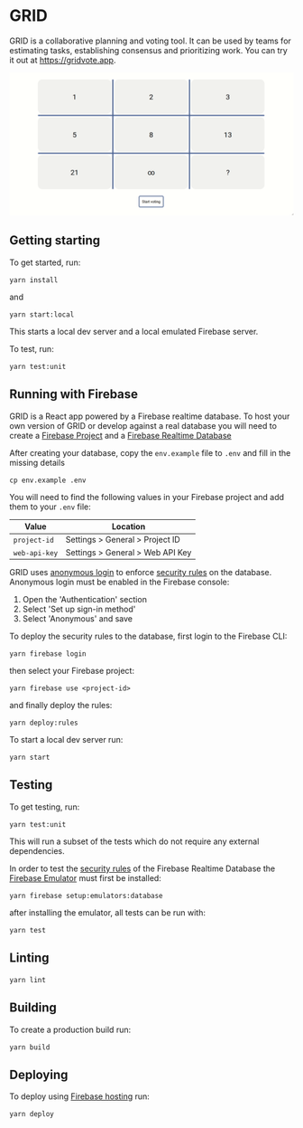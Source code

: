 # GRID

GRID is a collaborative planning and voting tool. It can be used by teams for estimating tasks, establishing consensus and prioritizing work. You can try it out at https://gridvote.app.

![Preview of GRID](preview.gif?raw=True)

## Getting starting

To get started, run:

```
yarn install
```

and

```
yarn start:local
```

This starts a local dev server and a local emulated Firebase server.

To test, run:

```
yarn test:unit
```

## Running with Firebase

GRID is a React app powered by a Firebase realtime database. To host your own version of GRID or develop against a real database you will need to create a [Firebase Project](https://firebase.google.com/) and a [Firebase Realtime Database](https://firebase.google.com/docs/database)

After creating your database, copy the `env.example` file to `.env` and fill in the missing details

```
cp env.example .env
```

You will need to find the following values in your Firebase project and add them to your `.env` file:

| Value         | Location                         |
| ------------- | -------------------------------- |
| `project-id`  | Settings > General > Project ID  |
| `web-api-key` | Settings > General > Web API Key |

GRID uses [anonymous login](https://firebase.google.com/docs/auth/web/anonymous-auth) to enforce [security rules](https://firebase.google.com/docs/database/security) on the database. Anonymous login must be enabled in the Firebase console:

1. Open the 'Authentication' section
2. Select 'Set up sign-in method'
3. Select 'Anonymous' and save

To deploy the security rules to the database, first login to the Firebase CLI:

```
yarn firebase login
```

then select your Firebase project:

```
yarn firebase use <project-id>
```

and finally deploy the rules:

```
yarn deploy:rules
```

To start a local dev server run:

```
yarn start
```

## Testing

To get testing, run:

```
yarn test:unit
```

This will run a subset of the tests which do not require any external dependencies.

In order to test the [security rules](https://firebase.google.com/docs/rules) of the Firebase Realtime Database the [Firebase Emulator](https://firebase.google.com/docs/database/security/test-rules-emulator) must first be installed:

```
yarn firebase setup:emulators:database
```

after installing the emulator, all tests can be run with:

```
yarn test
```

## Linting

```
yarn lint
```

## Building

To create a production build run:

```
yarn build
```

## Deploying

To deploy using [Firebase hosting](https://firebase.google.com/docs/hosting) run:

```
yarn deploy
```
